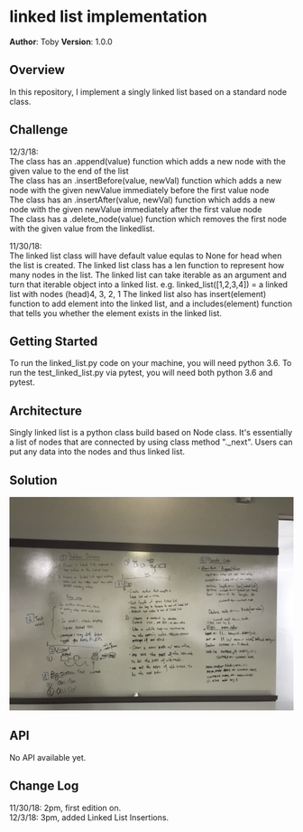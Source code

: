 # linked list implementation

**Author**: Toby
**Version**: 1.0.0

## Overview
<!-- Provide a high level overview of what this application is and why you are building it, beyond the fact that it's an assignment for a Code Fellows 401 class. (i.e. What's your problem domain?) -->
In this repository, I implement a singly linked list based on a standard node class.

## Challenge
<!-- Description of the challenge -->
12/3/18:  
The class has an .append(value) function which adds a new node with the given value to the end of the list  
The class has an .insertBefore(value, newVal) function which adds a new node with the given newValue immediately before the first value node  
The class has an .insertAfter(value, newVal) function which adds a new node with the given newValue immediately after the first value node  
The class has a .delete_node(value) function which removes the first node with the given value from the linkedlist.  

11/30/18:  
The linked list class will have default value equlas to None for head when the list is created.
The linked list class has a len function to represent how many nodes in the list.
The linked list can take iterable as an argument and turn that iterable object into a linked list.
e.g. linked_list([1,2,3,4]) = a linked list with nodes (head)4, 3, 2, 1
The linked list also has insert(element) function to add element into the linked list, and a includes(element) function that tells you whether the element exists in the linked list.


## Getting Started
<!-- What are the steps that a user must take in order to build this app on their own machine and get it running? -->
To run the linked_list.py code on your machine, you will need python 3.6.
To run the test_linked_list.py via pytest, you will need both python 3.6 and pytest.


## Architecture
<!-- Provide a detailed description of the application design. What technologies (languages, libraries, etc) you're using, and any other relevant design information. This is also an area which you can include any visuals; flow charts, example usage gifs, screen captures, etc.-->
Singly linked list is a python class build based on Node class. It's essentially a list of nodes that are connected by using class method "._next". Users can put any data into the nodes and thus linked list.

## Solution
<!-- Embedded whiteboard image -->
![linked_list_insertion_whiteboard](https://github.com/tobyatgithub/data_structure_and_algorithms/blob/master/assets/LL_insert_whiteboard.jpeg)

## API
<!-- Provide detailed instructions for your applications usage. This should include any methods or endpoints available to the user/client/developer. Each section should be formatted to provide clear syntax for usage, example calls including input data requirements and options, and example responses or return values. -->
No API available yet.


## Change Log
<!-- Use this are to document the iterative changes made to your application as each feature is successfully implemented. Use time stamps. Here's an example:-->

11/30/18: 2pm, first edition on.  
12/3/18: 3pm, added Linked List Insertions.

